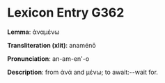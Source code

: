# Lexicon Entry G362

**Lemma**: ἀναμένω

**Transliteration (xlit)**: anaménō

**Pronunciation**: an-am-en'-o

**Description**:
from ἀνά and μένω; to await:--wait for.
